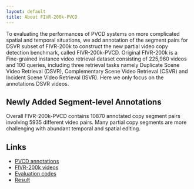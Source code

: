 ```yaml
---
layout: default
title: About FIVR-200k-PVCD
---
```


To evaluating the performances of PVCD systems on more complicated spatial and temporal situations, we add annotation of the segment pairs for DSVR subset of FIVR-200k to construct the new partial video copy detection benchmark, called FIVR-200k-PVCD. Original FIVR-200k is a Fine-grained instance video retrieval dataset consisting of 225,960 videos and 100 queries, including three retrieval tasks namely Duplicate Scene Video Retrieval (DSVR), Complementary Scene Video Retrieval (CSVR) and Incident Scene Video Retrieval (ISVR). Here we only focus on the annotations DSVR videos.

## Newly Added Segment-level Annotations
 Overall FIVR-200k-PVCD contains 10870 annotated copy segment pairs involving 5935 different video pairs. Many partial copy segments are more challenging with abundant temporal and spatial editing.

## Links
* [PVCD annotations][anno]
* [FIVR-200k videos][video]
* [Evaluation codes][code]
* [Result][results] 


[anno]: https://pvcd-vsal.github.io/vsal//downloads/
[video]: http://ndd.iti.gr/fivr/
[code]: https://pvcd-vsal.github.io/vsal//codes/
[results]: https://pvcd-vsal.github.io/vsal//results/

<!-- [anno]: http://127.0.0.1:4000//downloads/
[video]: http://ndd.iti.gr/fivr/
[code]: http://127.0.0.1:4000//codes/
[results]: http://127.0.0.1:4000//results/ -->
